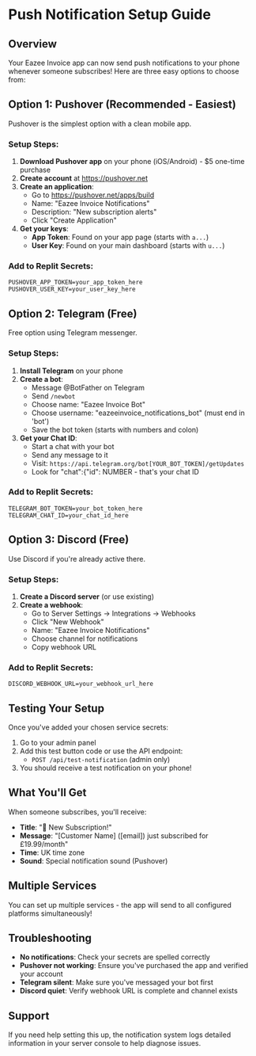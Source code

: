 # Push Notification Setup Guide

## Overview
Your Eazee Invoice app can now send push notifications to your phone whenever someone subscribes! Here are three easy options to choose from:

## Option 1: Pushover (Recommended - Easiest)

Pushover is the simplest option with a clean mobile app.

### Setup Steps:
1. **Download Pushover app** on your phone (iOS/Android) - $5 one-time purchase
2. **Create account** at https://pushover.net
3. **Create an application**:
   - Go to https://pushover.net/apps/build
   - Name: "Eazee Invoice Notifications"
   - Description: "New subscription alerts"
   - Click "Create Application"
4. **Get your keys**:
   - **App Token**: Found on your app page (starts with `a...`)
   - **User Key**: Found on your main dashboard (starts with `u...`)

### Add to Replit Secrets:
```
PUSHOVER_APP_TOKEN=your_app_token_here
PUSHOVER_USER_KEY=your_user_key_here
```

## Option 2: Telegram (Free)

Free option using Telegram messenger.

### Setup Steps:
1. **Install Telegram** on your phone
2. **Create a bot**:
   - Message @BotFather on Telegram
   - Send `/newbot`
   - Choose name: "Eazee Invoice Bot"
   - Choose username: "eazeeinvoice_notifications_bot" (must end in 'bot')
   - Save the bot token (starts with numbers and colon)
3. **Get your Chat ID**:
   - Start a chat with your bot
   - Send any message to it
   - Visit: `https://api.telegram.org/bot[YOUR_BOT_TOKEN]/getUpdates`
   - Look for "chat":{"id": NUMBER - that's your chat ID

### Add to Replit Secrets:
```
TELEGRAM_BOT_TOKEN=your_bot_token_here
TELEGRAM_CHAT_ID=your_chat_id_here
```

## Option 3: Discord (Free)

Use Discord if you're already active there.

### Setup Steps:
1. **Create a Discord server** (or use existing)
2. **Create a webhook**:
   - Go to Server Settings → Integrations → Webhooks
   - Click "New Webhook"
   - Name: "Eazee Invoice Notifications"
   - Choose channel for notifications
   - Copy webhook URL

### Add to Replit Secrets:
```
DISCORD_WEBHOOK_URL=your_webhook_url_here
```

## Testing Your Setup

Once you've added your chosen service secrets:

1. Go to your admin panel
2. Add this test button code or use the API endpoint:
   - `POST /api/test-notification` (admin only)
3. You should receive a test notification on your phone!

## What You'll Get

When someone subscribes, you'll receive:
- **Title**: "🎉 New Subscription!"
- **Message**: "[Customer Name] ([email]) just subscribed for £19.99/month"
- **Time**: UK time zone
- **Sound**: Special notification sound (Pushover)

## Multiple Services

You can set up multiple services - the app will send to all configured platforms simultaneously!

## Troubleshooting

- **No notifications**: Check your secrets are spelled correctly
- **Pushover not working**: Ensure you've purchased the app and verified your account
- **Telegram silent**: Make sure you've messaged your bot first
- **Discord quiet**: Verify webhook URL is complete and channel exists

## Support

If you need help setting this up, the notification system logs detailed information in your server console to help diagnose issues.